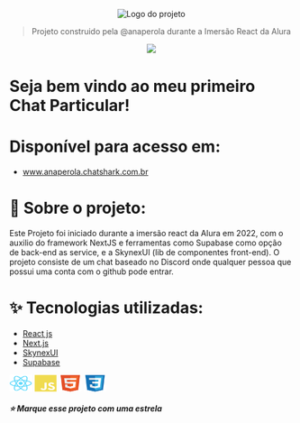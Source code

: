 <p align="center">
  <img alt="Logo do projeto" width="150px" src="https://www.alura.com.br/assets/img/imersoes/react/imersao-react-logo.1594044142.svg" />
</p>

> Projeto construido pela @anaperola durante a Imersão React da Alura

<p align="center">
  <img src="https://github.com/AnaPerola/Matrix-Chat/blob/development/src/public/chat_sharks.gif"/>
</p>

# Seja bem vindo ao meu primeiro Chat Particular!

# Disponível para acesso em:
- www.anaperola.chatshark.com.br

# 💬 Sobre o projeto:

Este Projeto foi iniciado durante a imersão react da Alura em 2022, com o auxilio do framework NextJS e ferramentas como Supabase como opção de back-end as service, 
e a SkynexUI (lib de componentes front-end). O projeto consiste de um chat baseado no Discord onde qualquer pessoa que possui uma conta com o github pode entrar.

# ✨ Tecnologias utilizadas:

- [React js](https://pt-br.reactjs.org/)
- [Next.js](https://nextjs.org/)
- [SkynexUI](https://skynexui.dev/)
- [Supabase](https://github.com/supabase/supabase)

<div>
 <img align="center" alt="Ana-React" height="30" width="40" src="https://raw.githubusercontent.com/devicons/devicon/master/icons/react/react-original.svg">
 <img align="center" alt="Ana-Js" height="30" width="40" src="https://raw.githubusercontent.com/devicons/devicon/master/icons/javascript/javascript-plain.svg">
 <img align="center" alt="Ana-HTML" height="30" width="40" src="https://raw.githubusercontent.com/devicons/devicon/master/icons/html5/html5-original.svg">
 <img align="center" alt="Ana-CSS" height="30" width="40" src="https://raw.githubusercontent.com/devicons/devicon/master/icons/css3/css3-original.svg">
</div>

##### ⭐ Marque esse projeto com uma estrela
